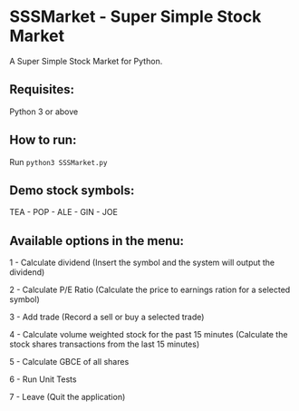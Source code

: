 # SSSMarket - Super Simple Stock Market

A Super Simple Stock Market for Python.

## Requisites:

Python 3 or above 

## How to run:

Run `python3 SSSMarket.py`

## Demo stock symbols:

TEA - POP - ALE - GIN - JOE

## Available options in the menu:
1 - Calculate dividend (Insert the symbol and the system will output the dividend)

2 - Calculate P/E Ratio (Calculate the price to earnings ration for a selected symbol)

3 - Add trade (Record a sell or buy a selected trade)

4 - Calculate volume weighted stock for the past 15 minutes (Calculate the stock shares transactions from the last 15 minutes)

5 - Calculate GBCE of all shares

6 - Run Unit Tests

7 - Leave (Quit the application)
